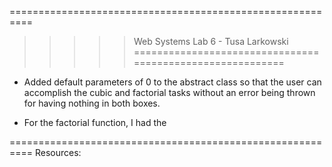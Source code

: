 ==========================================================
>>>>> Web Systems Lab 6 - Tusa Larkowski
==========================================================

* Added default parameters of 0 to the abstract class so that the user can accomplish the cubic and factorial tasks without an error being thrown for having nothing in both boxes.

* For the factorial function, I had the 

==========================================================
Resources:
